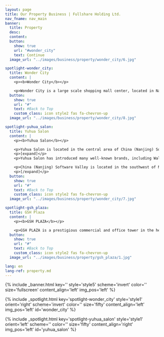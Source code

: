 ```yaml
---
layout: page
title: Our Property Business | Fullshare Holding Ltd.
nav_fname: nav_main
banner:
  title: Property
  desc:
  content:
  button:
    show: true
    url: "#wonder_city"
    text: Continue
  image_url: "../images/business/property/wonder_city/6.jpg"

spotlight-wonder_city:
  title: Wonder City
  content: |
    <p><b>Wonder City</b></p>

    <p>Wonder City is a large scale shopping mall center, located in Nanjing, Jiangsu Province, the PRC. It has introduced high-quality tenants. Wonder City received approximately 55 thousand shoppers per day. Its total gross floor area is approximately 100 thousand sq.m. while the area available for sale reaches approximately 63 thousand sq.m. To attract shoppers’ eyeballs, the shopping mall holds 8-10 promotion activities per year and customizes its service of each floor based on its different target groups. For instance, for the floor targeted to children, a small train to take children to see around the whole floor, photo studio for kids and baby swimming pool, and other interesting service are provided. For mothers’ convenience, the service offered to mom is also on the same floor.</p>
  button:
    show: true
    url: "#"
    text: #Back to Top
    custom_class: icon style2 fas fa-chevron-up
  image_url: "../images/business/property/wonder_city/8.jpg"

spotlight-yuhua_salon:
  title: Yuhua Salon
  content: |
    <p><b>Yuhua Salon</b></p>

    <p>Yuhua Salon is located in the central area of China (Nanjing) Software Valley and it is the first comprehensive headquarter-style commercial real estates project with dual subway stations, low-carbon, green, user-friendly advantages in Nanjing. With total construction area of 50 thousand square meters, the project includes management centers, offices and various commercial facilities such as office buildings, commercial properties, hotels and serviced apartments. Being the core real estate project dedicated to the national information technology and software industry base, Yuhua Salon is the pioneer who successfully applied low-carbon energy-saving technology in commercial properties. The geothermal heat pump system developed by the Group can keep constant temperature, humidity, and oxygen content within the property. Using loop groundwater source controlling temperature and humidity, it can well maintain the office environment at the most comfortable conditions for human being. In addition, it can reduce energy consumption by 30% to achieve low-carbon energy targets.</p>
    <p>[expand]</p>
    <p>Yuhua Salon has introduced many well-known brands, including Wal-Mart Sam’s Club, Decathlon, a sports brand originated from Europe, Royal Sport Club, Rucker Park, etc.</p>

    <p>China (Nanjing) Software Valley is located in the southwest of Nanjing, with total planning area reaches 73 square kilometers. It is the largest R&D base of information technology & software industry in China that its comprehensive strength has been ranked as one of the top three software parks in China. It is also well known as the information technology services outsourcing demonstration base, the national information technology and software industry base, as well as the national digital publishing base. There were over 660 software companies operating and more than 150 thousand software practitioners working in the Valley.</p>
    <p>[/expand]</p>
  button:
    show: true
    url: "#"
    text: #Back to Top
    custom_class: icon style2 fas fa-chevron-up
  image_url: "../images/business/property/wonder_city/7.jpg"

spotlight-gsh_plaza:
  title: GSH Plaza
  content: |
    <p><b>GSH PLAZA</b></p>

    <p>GSH PLAZA is a prestigious commercial and office tower in the heart of Singapore’s Central Business District, with Raffles Place and Telok Ayer MRT stations mere minutes away. The 28-storey office tower has 259 strata office units and two levels of retail space, representing a versatile and efficient commercial space which caters to both retail and sophisticated lifestyle needs. It encourages work-life balance and can set a fine example for the future business community.</p>
  button:
    show: true
    url: "#"
    text: #Back to Top
    custom_class: icon style2 fas fa-chevron-up
  image_url: "../images/business/property/gsh_plaza/1.jpg"

lang: en
lang-ref: property.md
---
```


<!-- Welcome Banner -->

{% include _banner.html key='' style='style5' scheme='invert' color='' size='fullscreen' content_align='left' img_pos='left' %}

<!-- Properties -->

{% include _spotlight.html key='spotlight-wonder_city' style='style1' orient='right' scheme='invert' color='' size='fifty' content_align='left' img_pos='left' id='wonder_city' %}

{% include _spotlight.html key='spotlight-yuhua_salon' style='style1' orient='left' scheme='' color='' size='fifty' content_align='right' img_pos='left' id='yuhua_salon' %}
